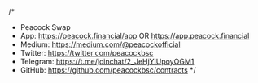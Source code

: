 /*
 * Peacock Swap
 * App:             https://peacock.financial/app OR  https://app.peacock.financial
 * Medium:          https://medium.com/@peacockofficial  
 * Twitter:         https://twitter.com/peacockbsc
 * Telegram:        https://t.me/joinchat/2_JeHjYlUpoyOGM1
 * GitHub:          https://github.com/peacockbsc/contracts
 */
